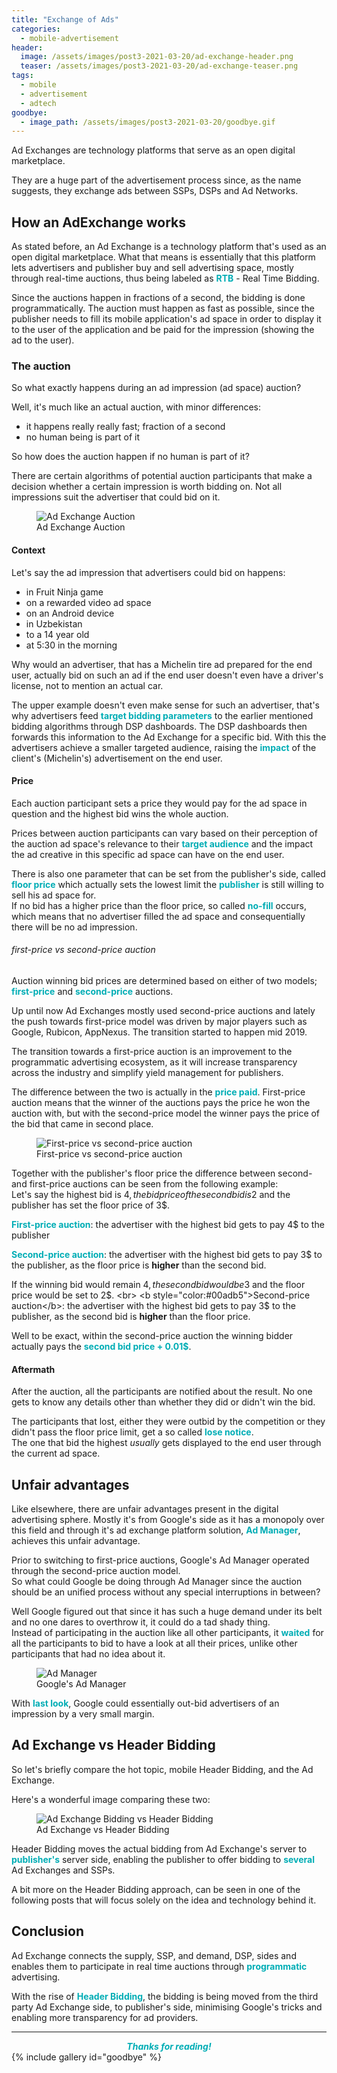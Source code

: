 ```yaml
---
title: "Exchange of Ads"
categories:
  - mobile-advertisement
header:
  image: /assets/images/post3-2021-03-20/ad-exchange-header.png
  teaser: /assets/images/post3-2021-03-20/ad-exchange-teaser.png
tags:
  - mobile
  - advertisement
  - adtech
goodbye:
  - image_path: /assets/images/post3-2021-03-20/goodbye.gif
---
```


Ad Exchanges are technology platforms that serve as an open digital marketplace.

They are a huge part of the advertisement process since, as the name suggests, they exchange ads between SSPs, DSPs and Ad Networks.


## How an AdExchange works

As stated before, an Ad Exchange is a technology platform that's used as an open digital marketplace.
What that means is essentially that this platform lets advertisers and publisher buy and sell
advertising space, mostly through real-time auctions, thus being labeled as <b style="color:#00adb5">RTB</b> - Real Time Bidding. 

Since the auctions happen in fractions of a second, the bidding is done programmatically.
The auction must happen as fast as possible, since the publisher needs to fill its mobile application's ad space 
in order to display it to the user of the application and be paid for the impression (showing the ad to the user).

### The auction

So what exactly happens during an ad impression (ad space) auction?

Well, it's much like an actual auction, with minor differences:
- it happens really really fast; fraction of a second
- no human being is part of it

So how does the auction happen if no human is part of it?

There are certain algorithms of potential auction participants that make a decision whether a certain impression is
worth bidding on. Not all impressions suit the advertiser that could bid on it.  

<figure class="align-center">
  <img src="/assets/images/post3-2021-03-20/ad-exchange-auction.png" alt="Ad Exchange Auction">
  <figcaption>Ad Exchange Auction</figcaption>
</figure>

#### Context

Let's say the ad impression that advertisers could bid on happens:
- in Fruit Ninja game
- on a rewarded video ad space
- on an Android device
- in Uzbekistan
- to a 14 year old
- at 5:30 in the morning

Why would an advertiser, that has a Michelin tire ad prepared for the end user, 
actually bid on such an ad if the end user doesn't even have a driver's license, not to mention an actual car.

The upper example doesn't even make sense for such an advertiser, 
that's why advertisers feed <b style="color:#00adb5">target bidding parameters</b> to the earlier mentioned bidding algorithms through DSP dashboards.
The DSP dashboards then forwards this information to the Ad Exchange for a specific bid.
With this the advertisers achieve a smaller targeted audience, raising the <b style="color:#00adb5">impact</b> of the client's (Michelin's) advertisement on the end user.

#### Price

Each auction participant sets a price they would pay for the ad space in question and the highest bid wins the whole auction.

Prices between auction participants can vary based on their perception of the auction ad space's relevance to their <b style="color:#00adb5">target audience</b>
and the impact the ad creative in this specific ad space can have on the end user.

There is also one parameter that can be set from the publisher's side, called <b style="color:#00adb5">floor price</b> 
which actually sets the lowest limit the <b style="color:#00adb5">publisher</b> is still willing to sell his ad space for.<br>
If no bid has a higher price than the floor price, so called <b style="color:#00adb5">no-fill</b> occurs, 
which means that no advertiser filled the ad space and consequentially there will be no ad impression.  

###### first-price vs second-price auction

Auction winning bid prices are determined based on either of two models; 
<b style="color:#00adb5">first-price</b> and <b style="color:#00adb5">second-price</b> auctions.

Up until now Ad Exchanges mostly used second-price auctions and lately the push towards first-price model
was driven by major players such as Google, Rubicon, AppNexus. The transition started to happen mid 2019.

The transition towards a first-price auction is an improvement to the programmatic advertising ecosystem, 
as it will increase transparency across the industry and simplify yield management for publishers.

The difference between the two is actually in the <b style="color:#00adb5">price paid</b>.
First-price auction means that the winner of the auctions pays the price he won the auction with,
but with the second-price model the winner pays the price of the bid that came in second place.

<figure class="align-center">
  <img src="/assets/images/post3-2021-03-20/first-vs-second-price.png" alt="First-price vs second-price auction">
  <figcaption>First-price vs second-price auction</figcaption>
</figure>

Together with the publisher's floor price the difference between second- and first-price auctions can be seen from the following example:<br>
Let's say the highest bid is 4$, the bid price of the second bid is 2$ and the publisher has set the floor price of 3$.

<b style="color:#00adb5">First-price auction</b>: the advertiser with the highest bid gets to pay 4$ to the publisher

<b style="color:#00adb5">Second-price auction</b>: the advertiser with the highest bid gets to pay 3$ to the publisher, as the floor price is __higher__ than the second bid.

If the winning bid would remain 4$, the second bid would be 3$ and the floor price would be set to 2$. <br>
<b style="color:#00adb5">Second-price auction</b>: the advertiser with the highest bid gets to pay 3$ to the publisher, as the second bid is __higher__ than the floor price.

Well to be exact, within the second-price auction the winning bidder actually pays the <b style="color:#00adb5">second bid price + 0.01$</b>.

#### Aftermath

After the auction, all the participants are notified about the result. No one gets to know any details other than
whether they did or didn't win the bid.

The participants that lost, either they were outbid by the competition or they didn't pass the floor price limit, get a so called <b style="color:#00adb5">lose notice</b>.<br>
The one that bid the highest _usually_ gets displayed to the end user through the current ad space. 

## Unfair advantages

Like elsewhere, there are unfair advantages present in the digital advertising sphere. Mostly it's from Google's side as it
has a monopoly over this field and through it's ad exchange platform solution, <b style="color:#00adb5">Ad Manager</b>, achieves this unfair advantage.

Prior to switching to first-price auctions, Google's Ad Manager operated through the second-price auction model.<br> 
So what could Google be doing through Ad Manager since the auction should be an unified process without any special interruptions in between?

Well Google figured out that since it has such a huge demand under its belt and no one dares to overthrow it, it could do a tad shady thing.<br>
Instead of participating in the auction like all other participants, it <b style="color:#00adb5">waited</b> for all the participants to bid to have a look at all their prices, 
unlike other participants that had no idea about it. 


<figure class="align-center">
  <img src="/assets/images/post3-2021-03-20/ad-manager.png" alt="Ad Manager">
  <figcaption>Google's Ad Manager</figcaption>
</figure>

With <b style="color:#00adb5">last look</b>, Google could essentially out-bid advertisers of an impression by a very small margin.

## Ad Exchange vs Header Bidding

So let's briefly compare the hot topic, mobile Header Bidding, and the Ad Exchange.

Here's a wonderful image comparing these two:

<figure class="align-center">
  <img src="/assets/images/post3-2021-03-20/ad-exchange-vs-header-bidding.png" alt="Ad Exchange Bidding vs Header Bidding">
  <figcaption>Ad Exchange vs Header Bidding</figcaption>
</figure>

Header Bidding moves the actual bidding from Ad Exchange's server to <b style="color:#00adb5">publisher's</b> server side, enabling the publisher
to offer bidding to <b style="color:#00adb5">several</b> Ad Exchanges and SSPs.

A bit more on the Header Bidding approach, can be seen in one of the following posts that will focus solely on
the idea and technology behind it.

## Conclusion

Ad Exchange connects the supply, SSP, and demand, DSP, sides and enables them to participate in real time auctions
through <b style="color:#00adb5">programmatic</b> advertising.

With the rise of <b style="color:#00adb5">Header Bidding</b>, the bidding is being moved from the third party Ad Exchange side, to publisher's side,
minimising Google's tricks and enabling more transparency for ad providers.

---

<center style="color:#00adb5"><b><i>Thanks for reading!</i></b></center> 
{% include gallery id="goodbye" %}
